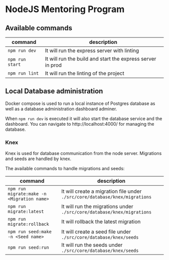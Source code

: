 # NodeJS Mentoring Program

## Available commands

|command          |description                                               |
|-----------------|----------------------------------------------------------|
|`npm run dev`    |It will run the express server with linting               |
|`npm run start`  |It will run the build and start the express server in prod|
|`npm run lint`   |It will run the linting of the project                    |

## Local Database administration

Docker compose is used to run a local instance of Postgres database as well as a database administration dashboard adminer.

When `npm run dev` is executed it will also start the database service and the dashboard. You can navigate to http://localhost:4000/ for managing the database.

### Knex

Knex is used for database communication from the node server. Migrations and seeds are handled by knex.

The available commands to handle migrations and seeds:

|command                                    |description                                                                 |
|-------------------------------------------|----------------------------------------------------------------------------|
|`npm run migrate:make -n <Migration name>` |It will create a migration file under `./src/core/database/knex/migrations` |
|`npm run migrate:latest`                   |It will run the migrations under `./src/core/database/knex/migrations`      |
|`npm run migrate:rollback`                 |It will rollback the latest migration                                       |
|`npm run seed:make -n <Seed name>`         |It will create a seed file under `./src/core/database/knex/seeds`           |
|`npm run seed:run`                         |It will run the seeds under `./src/core/database/knex/seeds`                |
